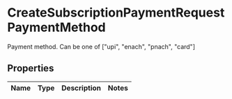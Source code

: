 

# CreateSubscriptionPaymentRequestPaymentMethod

Payment method. Can be one of [\"upi\", \"enach\", \"pnach\", \"card\"]

## Properties

| Name | Type | Description | Notes |
|------------ | ------------- | ------------- | -------------|



